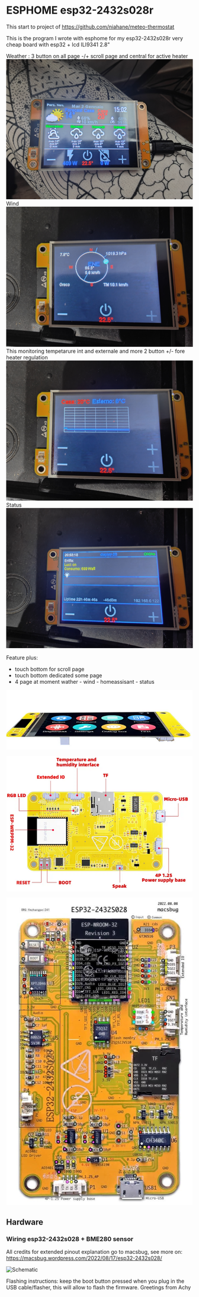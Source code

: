 # ESPHOME esp32-2432s028r 


This start to project of https://github.com/niahane/meteo-thermostat

This is the program I wrote with esphome for my esp32-2432s028r very cheap board with esp32 + lcd ILI9341 2.8"

Weather : 3 button on all page -/+ scroll page and central for active heater
![foto](https://github.com/1achy/ESPHOME-esp32-2432s028r-LCD/blob/main/readme_img/example.jpg)
Wind
![foto](https://github.com/1achy/ESPHOME-esp32-2432s028r-LCD/blob/main/readme_img/vento.jpg)
This monitoring tempetarure int and externale and more 2 button +/- fore heater regulation
![foto](https://github.com/1achy/ESPHOME-esp32-2432s028r-LCD/blob/main/readme_img/grafico.jpg)
Status
![foto](https://github.com/1achy/ESPHOME-esp32-2432s028r-LCD/blob/main/readme_img/status.jpg)


Feature plus:

- touch bottom for scroll page
- touch bottom dedicated some page
- 4 page at moment wather - wind - homeassisant - status



![bme280](https://github.com/1achy/ESPHOME-esp32-2432s028r-LCD/blob/main/readme_img/1703943240-Screenshot-2023-12-30-at-14-32-26-733E-Esp-wroom-32-Esp32-For-Arduino-Lvgl-Wifi-28-28inch-Lcd-Tft-Module-With-Touch-Wroom-240-320-.png)


![rclw](https://github.com/1achy/ESPHOME-esp32-2432s028r-LCD/blob/main/readme_img/1703943134-Screenshot-2023-12-30-at-14-31-18-733E-Esp-wroom-32-Esp32-For-Arduino-Lvgl-Wifi-28-28inch-Lcd-Tft-Module-With-Touch-Wroom-240-.png)

![aztouch1](https://github.com/1achy/ESPHOME-esp32-2432s028r-LCD/blob/main/readme_img/1703942900-de997d983c0182a35cf30cceca23220db6154e67.jpeg)


## Hardware
### Wiring esp32-2432s028 + BME280 sensor
All credits for extended pinout explanation go to macsbug, see more on: https://macsbug.wordpress.com/2022/08/17/esp32-2432s028/

<img src="/../main/Pictures/esp32_2432s028_i2c.jpg" width="40%" alt= "Schematic" height="40%">

Flashing instructions: keep the boot button pressed when you plug in the USB cable/flasher, this will allow to flash the firmware.
Greetings from Achy
